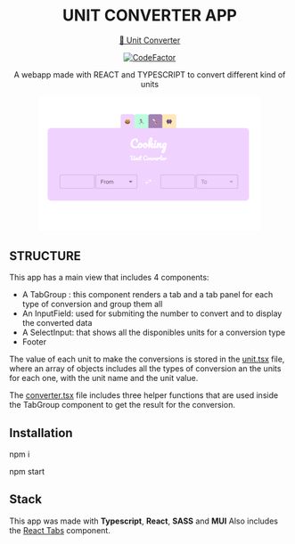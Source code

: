 <div id="header" align="center">
  <h1> UNIT CONVERTER APP </h1>

[🔗 Unit Converter](https://theunitconverter.netlify.app/)

[![CodeFactor](https://www.codefactor.io/repository/github/vivitt/unit-converter/badge)](https://www.codefactor.io/repository/github/vivitt/unit-converter)

<p>A webapp made with REACT and TYPESCRIPT to convert different kind of units</p>
  </div>

<div align="center">

<img src="public/image-02.png" alt="Unit converter app" width="400"  />
</div>

## STRUCTURE

This app has a main view that includes 4 components:

- A TabGroup : this component renders a tab and a tab panel for each type of conversion and group them all
- An InputField: used for submiting the number to convert and to display the converted data
- A SelectInput: that shows all the disponibles units for a conversion type
- Footer

The value of each unit to make the conversions is stored in the [unit.tsx](src/units/unit.tsx) file, where an array of objects includes all the types of conversion an the units for each one, with the unit name and the unit value.

The [converter.tsx](src/converter.tsx) file includes three helper functions that are used inside the TabGroup component to get the result for the conversion.


## Installation

npm i

npm start

## Stack

This app was made with **Typescript**, **React**, **SASS** and **MUI**
Also includes the [React Tabs](https://www.npmjs.com/package/react-tabs) component.
